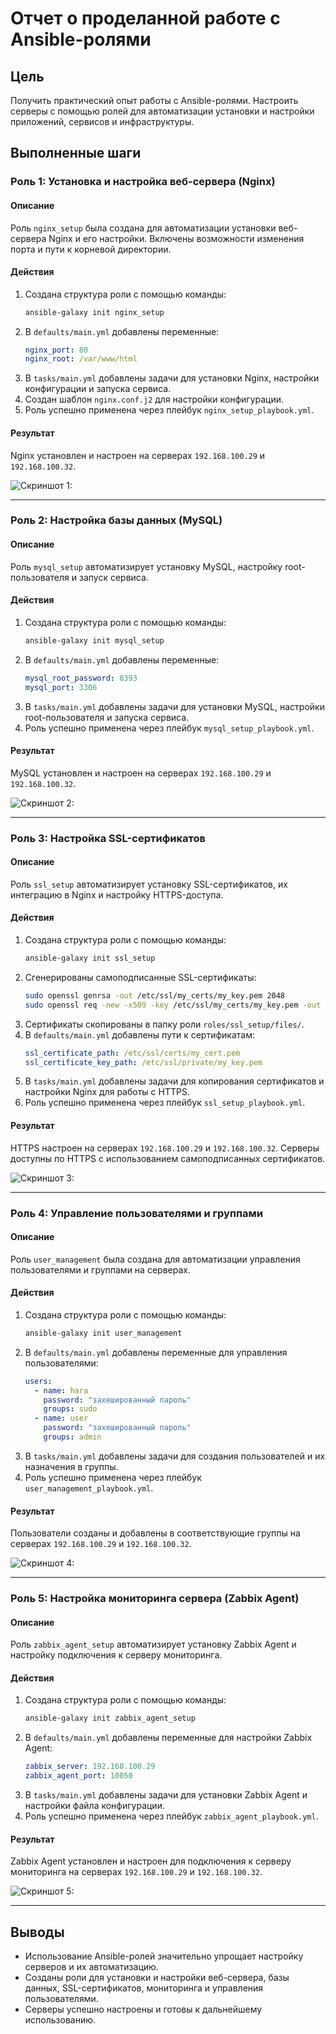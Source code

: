 # Отчет о проделанной работе с Ansible-ролями

## Цель
Получить практический опыт работы с Ansible-ролями. Настроить серверы с помощью ролей для автоматизации установки и настройки приложений, сервисов и инфраструктуры.

## Выполненные шаги

### Роль 1: Установка и настройка веб-сервера (Nginx)

#### Описание
Роль `nginx_setup` была создана для автоматизации установки веб-сервера Nginx и его настройки. Включены возможности изменения порта и пути к корневой директории.

#### Действия
1. Создана структура роли с помощью команды:
   ```bash
   ansible-galaxy init nginx_setup
   ```
2. В `defaults/main.yml` добавлены переменные:
   ```yaml
   nginx_port: 80
   nginx_root: /var/www/html
   ```
3. В `tasks/main.yml` добавлены задачи для установки Nginx, настройки конфигурации и запуска сервиса.
4. Создан шаблон `nginx.conf.j2` для настройки конфигурации.
5. Роль успешно применена через плейбук `nginx_setup_playbook.yml`.

#### Результат
Nginx установлен и настроен на серверах `192.168.100.29` и `192.168.100.32`.

![Скриншот 1:](images/1.png)

---

### Роль 2: Настройка базы данных (MySQL)

#### Описание
Роль `mysql_setup` автоматизирует установку MySQL, настройку root-пользователя и запуск сервиса.

#### Действия
1. Создана структура роли с помощью команды:
   ```bash
   ansible-galaxy init mysql_setup
   ```
2. В `defaults/main.yml` добавлены переменные:
   ```yaml
   mysql_root_password: 8393
   mysql_port: 3306
   ```
3. В `tasks/main.yml` добавлены задачи для установки MySQL, настройки root-пользователя и запуска сервиса.
4. Роль успешно применена через плейбук `mysql_setup_playbook.yml`.

#### Результат
MySQL установлен и настроен на серверах `192.168.100.29` и `192.168.100.32`.

![Скриншот 2:](images/2.png)


---

### Роль 3: Настройка SSL-сертификатов

#### Описание
Роль `ssl_setup` автоматизирует установку SSL-сертификатов, их интеграцию в Nginx и настройку HTTPS-доступа.

#### Действия
1. Создана структура роли с помощью команды:
   ```bash
   ansible-galaxy init ssl_setup
   ```
2. Сгенерированы самоподписанные SSL-сертификаты:
   ```bash
   sudo openssl genrsa -out /etc/ssl/my_certs/my_key.pem 2048
   sudo openssl req -new -x509 -key /etc/ssl/my_certs/my_key.pem -out /etc/ssl/my_certs/my_cert.pem -days 365
   ```
3. Сертификаты скопированы в папку роли `roles/ssl_setup/files/`.
4. В `defaults/main.yml` добавлены пути к сертификатам:
   ```yaml
   ssl_certificate_path: /etc/ssl/certs/my_cert.pem
   ssl_certificate_key_path: /etc/ssl/private/my_key.pem
   ```
5. В `tasks/main.yml` добавлены задачи для копирования сертификатов и настройки Nginx для работы с HTTPS.
6. Роль успешно применена через плейбук `ssl_setup_playbook.yml`.

#### Результат
HTTPS настроен на серверах `192.168.100.29` и `192.168.100.32`. Серверы доступны по HTTPS с использованием самоподписанных сертификатов.

![Скриншот 3:](images/5.png)

---

### Роль 4: Управление пользователями и группами

#### Описание
Роль `user_management` была создана для автоматизации управления пользователями и группами на серверах.

#### Действия
1. Создана структура роли с помощью команды:
   ```bash
   ansible-galaxy init user_management
   ```
2. В `defaults/main.yml` добавлены переменные для управления пользователями:
   ```yaml
   users:
     - name: hara
       password: "захешированный пароль"
       groups: sudo
     - name: user
       password: "захешированный пароль"
       groups: admin
   ```
3. В `tasks/main.yml` добавлены задачи для создания пользователей и их назначения в группы.
4. Роль успешно применена через плейбук `user_management_playbook.yml`.

#### Результат
Пользователи созданы и добавлены в соответствующие группы на серверах `192.168.100.29` и `192.168.100.32`.

![Скриншот 4:](images/4.png)

---

### Роль 5: Настройка мониторинга сервера (Zabbix Agent)

#### Описание
Роль `zabbix_agent_setup` автоматизирует установку Zabbix Agent и настройку подключения к серверу мониторинга.

#### Действия
1. Создана структура роли с помощью команды:
   ```bash
   ansible-galaxy init zabbix_agent_setup
   ```
2. В `defaults/main.yml` добавлены переменные для настройки Zabbix Agent:
   ```yaml
   zabbix_server: 192.168.100.29
   zabbix_agent_port: 10050
   ```
3. В `tasks/main.yml` добавлены задачи для установки Zabbix Agent и настройки файла конфигурации.
4. Роль успешно применена через плейбук `zabbix_agent_playbook.yml`.

#### Результат
Zabbix Agent установлен и настроен для подключения к серверу мониторинга на серверах `192.168.100.29` и `192.168.100.32`.

![Скриншот 5:](images/3.png)

---

## Выводы
- Использование Ansible-ролей значительно упрощает настройку серверов и их автоматизацию.
- Созданы роли для установки и настройки веб-сервера, базы данных, SSL-сертификатов, мониторинга и управления пользователями.
- Серверы успешно настроены и готовы к дальнейшему использованию.


